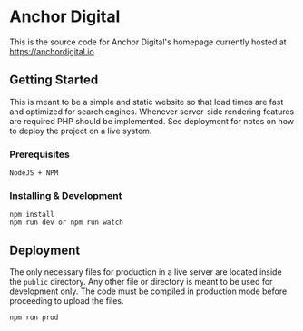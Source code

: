 # Anchor Digital

This is the source code for Anchor Digital's homepage currently hosted at <https://anchordigital.io>.

## Getting Started

This is meant to be a simple and static website so that load times are fast and optimized for search engines. Whenever server-side rendering features are required PHP should be implemented. See deployment for notes on how to deploy the project on a live system.

### Prerequisites

```
NodeJS + NPM
```

### Installing & Development

```
npm install
npm run dev or npm run watch
```

## Deployment

The only necessary files for production in a live server are located inside the `public` directory. Any other file or directory is meant to be used for development only. The code must be compiled in production mode before proceeding to upload the files.

```
npm run prod
```